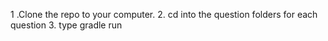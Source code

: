 1 .Clone the repo to your computer.
2. cd into the question folders for each question
3. type gradle run
